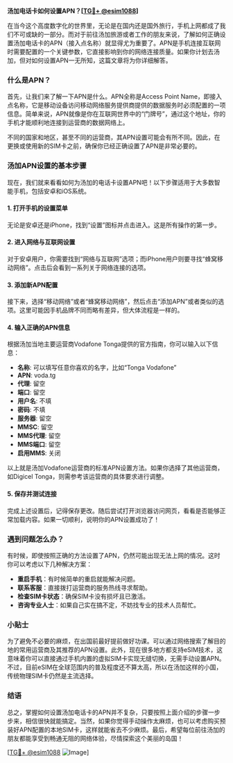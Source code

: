 **汤加电话卡如何设置APN？[[TG💪+ @esim1088](https://t.me/s/esim1088)]**

在当今这个高度数字化的世界里，无论是在国内还是国外旅行，手机上网都成了我们不可或缺的一部分。而对于前往汤加旅游或者工作的朋友来说，了解如何正确设置汤加电话卡的APN（接入点名称）就显得尤为重要了。APN是手机连接互联网时需要配置的一个关键参数，它直接影响到你的网络连接质量。如果你计划去汤加，但对如何设置APN一无所知，这篇文章将为你详细解答。

### 什么是APN？

首先，让我们来了解一下APN是什么。APN全称是Access Point Name，即接入点名称，它是移动设备访问移动网络服务提供商提供的数据服务时必须配置的一项信息。简单来说，APN就像是你在互联网世界中的“门牌号”，通过这个地址，你的手机才能顺利地连接到运营商的数据网络上。

不同的国家和地区，甚至不同的运营商，其APN设置可能会有所不同。因此，在更换或使用新的SIM卡之前，确保你已经正确设置了APN是非常必要的。

### 汤加APN设置的基本步骤

现在，我们就来看看如何为汤加的电话卡设置APN吧！以下步骤适用于大多数智能手机，包括安卓和iOS系统。

#### 1. 打开手机的设置菜单

无论是安卓还是iPhone，找到“设置”图标并点击进入。这是所有操作的第一步。

#### 2. 进入网络与互联网设置

对于安卓用户，你需要找到“网络与互联网”选项；而iPhone用户则要寻找“蜂窝移动网络”。点击后会看到一系列关于网络连接的选项。

#### 3. 添加新APN配置

接下来，选择“移动网络”或者“蜂窝移动网络”，然后点击“添加APN”或者类似的选项。这里可能因手机品牌不同而略有差异，但大体流程是一样的。

#### 4. 输入正确的APN信息

根据汤加当地主要运营商Vodafone Tonga提供的官方指南，你可以输入以下信息：

- **名称**: 可以填写任意你喜欢的名字，比如“Tonga Vodafone”
- **APN**: voda.tg
- **代理**: 留空
- **端口**: 留空
- **用户名**: 不填
- **密码**: 不填
- **服务器**: 留空
- **MMSC**: 留空
- **MMS代理**: 留空
- **MMS端口**: 留空
- **启用MMS**: 关闭

以上就是汤加Vodafone运营商的标准APN设置方法。如果你选择了其他运营商，如Digicel Tonga，则需参考该运营商的具体要求进行调整。

#### 5. 保存并测试连接

完成上述设置后，记得保存更改。随后尝试打开浏览器访问网页，看看是否能够正常加载内容。如果一切顺利，说明你的APN设置成功了！

### 遇到问题怎么办？

有时候，即使按照正确的方法设置了APN，仍然可能出现无法上网的情况。这时你可以考虑以下几种解决方案：

- **重启手机**：有时候简单的重启就能解决问题。
- **联系客服**：直接拨打运营商的服务热线寻求帮助。
- **检查SIM卡状态**：确保SIM卡没有损坏且已激活。
- **咨询专业人士**：如果自己实在搞不定，不妨找专业的技术人员帮忙。

### 小贴士

为了避免不必要的麻烦，在出国前最好提前做好功课。可以通过网络搜索了解目的地的常用运营商及其推荐的APN设置。此外，现在很多地方都支持eSIM技术，这意味着你可以直接通过手机内置的虚拟SIM卡实现无缝切换，无需手动设置APN。不过，目前eSIM在全球范围内的普及程度还不算太高，所以在汤加这样的小国，传统物理SIM卡仍然是主流选择。

### 结语

总之，掌握如何设置汤加电话卡的APN并不复杂，只要按照上面介绍的步骤一步步来，相信很快就能搞定。当然，如果你觉得手动操作太麻烦，也可以考虑购买预装好APN配置的本地SIM卡，这样就能省去不少麻烦。最后，希望每位前往汤加的朋友都能享受到畅通无阻的网络体验，尽情探索这个美丽的岛国！

[[TG💪+ @esim1088](https://t.me/s/esim1088) ![Image](https://i.postimg.cc/4NQfJmqS/Snipaste-2025-05-13-00-14-12.png)]